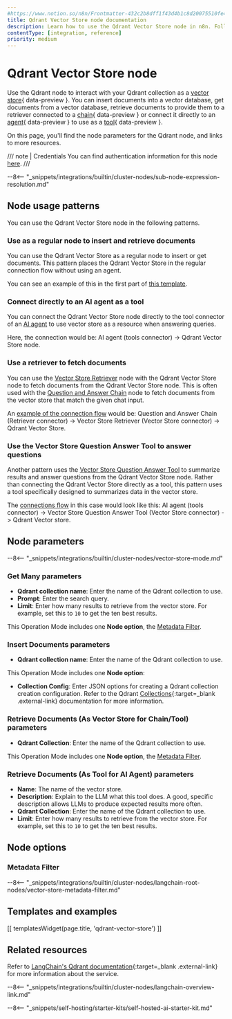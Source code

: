 ```yaml
---
#https://www.notion.so/n8n/Frontmatter-432c2b8dff1f43d4b1c8d20075510fe4
title: Qdrant Vector Store node documentation
description: Learn how to use the Qdrant Vector Store node in n8n. Follow technical documentation to integrate Qdrant Vector Store node into your workflows.
contentType: [integration, reference]
priority: medium
---
```


# Qdrant Vector Store node

Use the Qdrant node to interact with your Qdrant collection as a [vector store](/glossary.md#ai-vector-store){ data-preview }. You can insert documents into a vector database, get documents from a vector database, retrieve documents to provide them to a retriever connected to a [chain](/glossary.md#ai-chain){ data-preview } or connect it directly to an [agent](/glossary.md#ai-agent){ data-preview } to use as a [tool](/glossary.md#ai-tool){ data-preview }.

On this page, you'll find the node parameters for the Qdrant node, and links to more resources.

/// note | Credentials
You can find authentication information for this node [here](/integrations/builtin/credentials/qdrant.md).
///

--8<-- "_snippets/integrations/builtin/cluster-nodes/sub-node-expression-resolution.md"

## Node usage patterns

You can use the Qdrant Vector Store node in the following patterns.

### Use as a regular node to insert and retrieve documents

You can use the Qdrant Vector Store as a regular node to insert or get documents. This pattern places the Qdrant Vector Store in the regular connection flow without using an agent.

You can see an example of this in the first part of [this template](https://n8n.io/workflows/2440-building-rag-chatbot-for-movie-recommendations-with-qdrant-and-open-ai/).

### Connect directly to an AI agent as a tool

You can connect the Qdrant Vector Store node directly to the tool connector of an [AI agent](/integrations/builtin/cluster-nodes/root-nodes/n8n-nodes-langchain.agent/index.md) to use vector store as a resource when answering queries.

Here, the connection would be: AI agent (tools connector) -> Qdrant Vector Store node.

### Use a retriever to fetch documents

You can use the [Vector Store Retriever](/integrations/builtin/cluster-nodes/sub-nodes/n8n-nodes-langchain.retrievervectorstore.md) node with the Qdrant Vector Store node to fetch documents from the Qdrant Vector Store node. This is often used with the [Question and Answer Chain](/integrations/builtin/cluster-nodes/root-nodes/n8n-nodes-langchain.chainretrievalqa/index.md) node to fetch documents from the vector store that match the given chat input.

An [example of the connection flow](https://n8n.io/workflows/2183-ai-crew-to-automate-fundamental-stock-analysis-qanda-workflow/) would be: Question and Answer Chain (Retriever connector) -> Vector Store Retriever (Vector Store connector) -> Qdrant Vector Store.

### Use the Vector Store Question Answer Tool to answer questions

Another pattern uses the [Vector Store Question Answer Tool](/integrations/builtin/cluster-nodes/sub-nodes/n8n-nodes-langchain.toolvectorstore.md) to summarize results and answer questions from the Qdrant Vector Store node. Rather than connecting the Qdrant Vector Store directly as a tool, this pattern uses a tool specifically designed to summarizes data in the vector store.

The [connections flow](https://n8n.io/workflows/2464-scale-deal-flow-with-a-pitch-deck-ai-vision-chatbot-and-qdrant-vector-store/) in this case would look like this: AI agent (tools connector) -> Vector Store Question Answer Tool (Vector Store connector) -> Qdrant Vector store.
	
## Node parameters

--8<-- "_snippets/integrations/builtin/cluster-nodes/vector-store-mode.md"

<!-- vale from-write-good.Weasel = NO -->
### Get Many parameters
<!-- vale from-write-good.Weasel = YES -->

* **Qdrant collection name**: Enter the name of the Qdrant collection to use.
* **Prompt**: Enter the search query.
* **Limit**: Enter how many results to retrieve from the vector store. For example, set this to `10` to get the ten best results.

This Operation Mode includes one **Node option**, the [Metadata Filter](#metadata-filter).

### Insert Documents parameters

* **Qdrant collection name**: Enter the name of the Qdrant collection to use.

This Operation Mode includes one **Node option**:

* **Collection Config**: Enter JSON options for creating a Qdrant collection creation configuration. Refer to the Qdrant [Collections](https://qdrant.tech/documentation/concepts/collections/){:target=_blank .external-link} documentation for more information.

### Retrieve Documents (As Vector Store for Chain/Tool) parameters

* **Qdrant Collection**: Enter the name of the Qdrant collection to use.

This Operation Mode includes one **Node option**, the [Metadata Filter](#metadata-filter).

### Retrieve Documents (As Tool for AI Agent) parameters

* **Name**: The name of the vector store.
* **Description**: Explain to the LLM what this tool does. A good, specific description allows LLMs to produce expected results more often.
* **Qdrant Collection**: Enter the name of the Qdrant collection to use.
* **Limit**: Enter how many results to retrieve from the vector store. For example, set this to `10` to get the ten best results.

## Node options

### Metadata Filter

--8<-- "_snippets/integrations/builtin/cluster-nodes/langchain-root-nodes/vector-store-metadata-filter.md"

## Templates and examples

<!-- see https://www.notion.so/n8n/Pull-in-templates-for-the-integrations-pages-37c716837b804d30a33b47475f6e3780 -->
[[ templatesWidget(page.title, 'qdrant-vector-store') ]]

## Related resources

Refer to [LangChain's Qdrant documentation](https://js.langchain.com/docs/integrations/vectorstores/qdrant){:target=_blank .external-link} for more information about the service.

--8<-- "_snippets/integrations/builtin/cluster-nodes/langchain-overview-link.md"

--8<-- "_snippets/self-hosting/starter-kits/self-hosted-ai-starter-kit.md"
